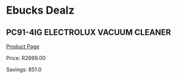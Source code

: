 
# Ebucks Dealz
## PC91-4IG ELECTROLUX VACUUM CLEANER
[Product Page](https://www.ebucks.com/web/shop/productSelected.do?prodId=225596802&catId=998409624)

Price: R2699.00

Savings: 851.0


	